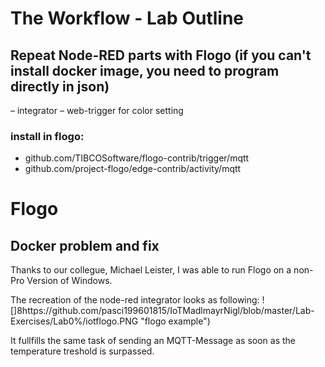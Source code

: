 # The Workflow - Lab Outline
## Repeat Node-RED parts with Flogo (if you can't install docker image, you need to program directly in json)
 – integrator
 – web-trigger for color setting
### install in flogo:
 - github.com/TIBCOSoftware/flogo-contrib/trigger/mqtt
 - github.com/project-flogo/edge-contrib/activity/mqtt
 
# Flogo

## Docker problem and fix
Thanks to our collegue, Michael Leister, I was able to run Flogo on a non-Pro Version of Windows.

The recreation of the node-red integrator looks as following:
![]8https://github.com/pasci199601815/IoTMadlmayrNigl/blob/master/Lab-Exercises/Lab0%/iotflogo.PNG "flogo example")

It fullfills the same task of sending an MQTT-Message as soon as the temperature treshold is surpassed.
